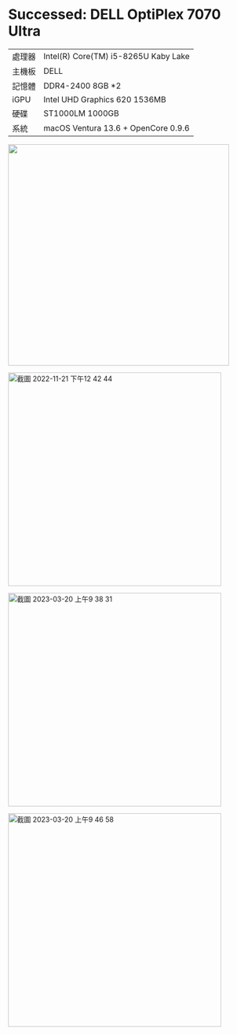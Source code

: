 # Successed: DELL OptiPlex 7070 Ultra

<table>
  <tr>
    <td>處理器</td><td>Intel(R) Core(TM) i5-8265U Kaby Lake</td>
  </tr>
  <tr>
    <td>主機板</td><td>DELL</td>
  </tr>
  <tr>  
    <td>記憶體</td><td>DDR4-2400 8GB *2</td>
  </tr>
  <tr>
    <td>iGPU</td><td>Intel UHD Graphics 620 1536MB</td>
  </tr>
  <tr>  
    <td>硬碟</td><td>ST1000LM 1000GB</td>
  </tr>
  <tr>
    <td>系統</td><td>macOS Ventura 13.6 + OpenCore 0.9.6</td>
  </tr>  
</table>
<img width="450" src="https://user-images.githubusercontent.com/79300809/202965874-cd430d18-c728-4703-b974-68fa9298f7d7.jpg"><br>

<img width="434" alt="截圖 2022-11-21 下午12 42 44" src="https://user-images.githubusercontent.com/79300809/202967318-52cc2fdf-12f3-45a3-8fe4-47ea210cbf35.png"><br>

<img width="434" alt="截圖 2023-03-20 上午9 38 31" src="https://user-images.githubusercontent.com/79300809/226227608-2614bc97-7dad-4f3d-b504-97d2cc0feb98.png"><br>

<img width="434" alt="截圖 2023-03-20 上午9 46 58" src="https://user-images.githubusercontent.com/79300809/226228432-cdb4b049-3c21-4793-81bc-0558acf7edd2.png"><br>

